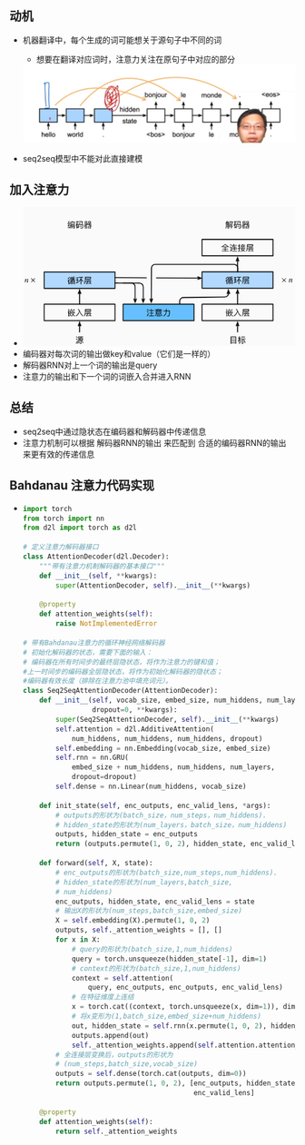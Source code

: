 ## 动机

- 机器翻译中，每个生成的词可能想关于源句子中不同的词

  - 想要在翻译对应词时，注意力关注在原句子中对应的部分

  <img src="img/11.png" alt="11" style="zoom:80%;" />

- seq2seq模型中不能对此直接建模

## 加入注意力

-  ![10](img/10.png)
- 编码器对每次词的输出做key和value（它们是一样的）
- 解码器RNN对上一个词的输出是query
- 注意力的输出和下一个词的词嵌入合并进入RNN

## 总结

- seq2seq中通过隐状态在编码器和解码器中传递信息
- 注意力机制可以根据 解码器RNN的输出 来匹配到 合适的编码器RNN的输出 来更有效的传递信息

## Bahdanau 注意力代码实现	

- ```python
  import torch
  from torch import nn
  from d2l import torch as d2l
  
  # 定义注意力解码器接口
  class AttentionDecoder(d2l.Decoder):
      """带有注意力机制解码器的基本接口"""
      def __init__(self, **kwargs):
          super(AttentionDecoder, self).__init__(**kwargs)
  
      @property
      def attention_weights(self):
          raise NotImplementedError
          
  # 带有Bahdanau注意力的循环神经网络解码器
  # 初始化解码器的状态，需要下面的输入：
  # 编码器在所有时间步的最终层隐状态，将作为注意力的键和值；
  #上一时间步的编码器全层隐状态，将作为初始化解码器的隐状态；
  #编码器有效长度（排除在注意力池中填充词元）。
  class Seq2SeqAttentionDecoder(AttentionDecoder):
      def __init__(self, vocab_size, embed_size, num_hiddens, num_layers,
                   dropout=0, **kwargs):
          super(Seq2SeqAttentionDecoder, self).__init__(**kwargs)
          self.attention = d2l.AdditiveAttention(
              num_hiddens, num_hiddens, num_hiddens, dropout)
          self.embedding = nn.Embedding(vocab_size, embed_size)
          self.rnn = nn.GRU(
              embed_size + num_hiddens, num_hiddens, num_layers,
              dropout=dropout)
          self.dense = nn.Linear(num_hiddens, vocab_size)
  
      def init_state(self, enc_outputs, enc_valid_lens, *args):
          # outputs的形状为(batch_size，num_steps，num_hiddens).
          # hidden_state的形状为(num_layers，batch_size，num_hiddens)
          outputs, hidden_state = enc_outputs
          return (outputs.permute(1, 0, 2), hidden_state, enc_valid_lens)
  
      def forward(self, X, state):
          # enc_outputs的形状为(batch_size,num_steps,num_hiddens).
          # hidden_state的形状为(num_layers,batch_size,
          # num_hiddens)
          enc_outputs, hidden_state, enc_valid_lens = state
          # 输出X的形状为(num_steps,batch_size,embed_size)
          X = self.embedding(X).permute(1, 0, 2)
          outputs, self._attention_weights = [], []
          for x in X:
              # query的形状为(batch_size,1,num_hiddens)
              query = torch.unsqueeze(hidden_state[-1], dim=1)
              # context的形状为(batch_size,1,num_hiddens)
              context = self.attention(
                  query, enc_outputs, enc_outputs, enc_valid_lens)
              # 在特征维度上连结
              x = torch.cat((context, torch.unsqueeze(x, dim=1)), dim=-1)
              # 将x变形为(1,batch_size,embed_size+num_hiddens)
              out, hidden_state = self.rnn(x.permute(1, 0, 2), hidden_state)
              outputs.append(out)
              self._attention_weights.append(self.attention.attention_weights)
          # 全连接层变换后，outputs的形状为
          # (num_steps,batch_size,vocab_size)
          outputs = self.dense(torch.cat(outputs, dim=0))
          return outputs.permute(1, 0, 2), [enc_outputs, hidden_state,
                                            enc_valid_lens]
  
      @property
      def attention_weights(self):
          return self._attention_weights
  ```